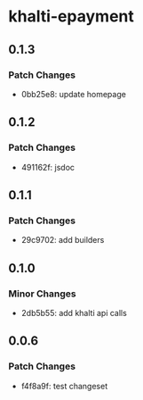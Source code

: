 # khalti-epayment

## 0.1.3

### Patch Changes

- 0bb25e8: update homepage

## 0.1.2

### Patch Changes

- 491162f: jsdoc

## 0.1.1

### Patch Changes

- 29c9702: add builders

## 0.1.0

### Minor Changes

- 2db5b55: add khalti api calls

## 0.0.6

### Patch Changes

- f4f8a9f: test changeset
